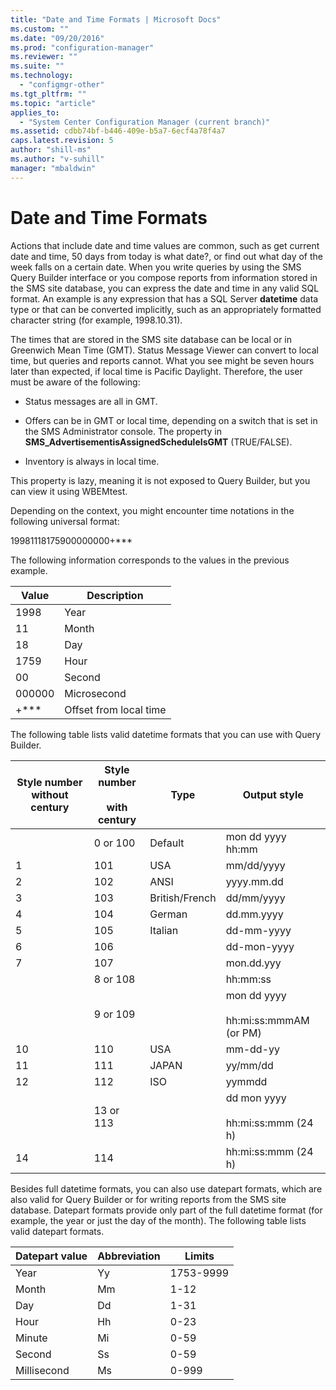 ```yaml
---
title: "Date and Time Formats | Microsoft Docs"
ms.custom: ""
ms.date: "09/20/2016"
ms.prod: "configuration-manager"
ms.reviewer: ""
ms.suite: ""
ms.technology:
  - "configmgr-other"
ms.tgt_pltfrm: ""
ms.topic: "article"
applies_to:
  - "System Center Configuration Manager (current branch)"
ms.assetid: cdbb74bf-b446-409e-b5a7-6ecf4a78f4a7
caps.latest.revision: 5
author: "shill-ms"
ms.author: "v-suhill"
manager: "mbaldwin"
---
```

# Date and Time Formats
Actions that include date and time values are common, such as get current date and time, 50 days from today is what date?, or find out what day of the week falls on a certain date. When you write queries by using the SMS Query Builder interface or you compose reports from information stored in the SMS site database, you can express the date and time in any valid SQL format. An example is any expression that has a SQL Server **datetime** data type or that can be converted implicitly, such as an appropriately formatted character string (for example, 1998.10.31).  

 The times that are stored in the SMS site database can be local or in Greenwich Mean Time (GMT). Status Message Viewer can convert to local time, but queries and reports cannot. What you see might be seven hours later than expected, if local time is Pacific Daylight. Therefore, the user must be aware of the following:  

-   Status messages are all in GMT.  

-   Offers can be in GMT or local time, depending on a switch that is set in the SMS Administrator console. The property in **SMS_AdvertisementisAssignedScheduleIsGMT** (TRUE/FALSE).  

-   Inventory is always in local time.  

 This property is lazy, meaning it is not exposed to Query Builder, but you can view it using WBEMtest.  

 Depending on the context, you might encounter time notations in the following universal format:  

 19981118175900000000+***  

 The following information corresponds to the values in the previous example.  

|Value|Description|  
|-----------|-----------------|  
|1998|Year|  
|11|Month|  
|18|Day|  
|1759|Hour|  
|00|Second|  
|000000|Microsecond|  
|+***|Offset from local time|  

 The following table lists valid datetime formats that you can use with Query Builder.  

|Style number without century|Style number<br /><br /> with century|Type|Output style|  
|----------------------------------|-----------------------------------|----------|------------------|  
||0 or 100|Default|mon dd yyyy hh:mm|  
|1|101|USA|mm/dd/yyyy|  
|2|102|ANSI|yyyy.mm.dd|  
|3|103|British/French|dd/mm/yyyy|  
|4|104|German|dd.mm.yyyy|  
|5|105|Italian|dd-mm-yyyy|  
|6|106||dd-mon-yyyy|  
|7|107||mon.dd.yyy|  
||8 or 108||hh:mm:ss|  
||9 or 109||mon dd yyyy<br /><br /> hh:mi:ss:mmmAM (or PM)|  
|10|110|USA|mm-dd-yy|  
|11|111|JAPAN|yy/mm/dd|  
|12|112|ISO|yymmdd|  
||13 or 113||dd mon yyyy<br /><br /> hh:mi:ss:mmm (24 h)|  
|14|114||hh:mi:ss:mmm (24 h)|  

 Besides full datetime formats, you can also use datepart formats, which are also valid for Query Builder or for writing reports from the SMS site database. Datepart formats provide only part of the full datetime format (for example, the year or just the day of the month). The following table lists valid datepart formats.  

|Datepart value|Abbreviation|Limits|  
|--------------------|------------------|------------|  
|Year|Yy|1753-9999|  
|Month|Mm|1-12|  
|Day|Dd|1-31|  
|Hour|Hh|0-23|  
|Minute|Mi|0-59|  
|Second|Ss|0-59|  
|Millisecond|Ms|0-999|
